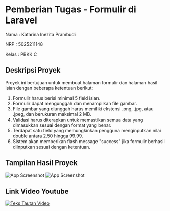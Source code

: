 # Pemberian Tugas - Formulir di Laravel

Nama : Katarina Inezita Prambudi

NRP : 5025211148

Kelas : PBKK C


## Deskripsi Proyek
Proyek ini bertujuan untuk membuat halaman formulir dan halaman hasil isian dengan beberapa ketentuan berikut:

1. Formulir harus berisi minimal 5 field isian.
2. Formulir dapat mengunggah dan menampilkan file gambar.
3. File gambar yang diunggah harus memiliki ekstensi .png, .jpg, atau .jpeg, dan berukuran maksimal 2 MB.
4. Validasi harus diterapkan untuk memastikan semua data yang dimasukkan sesuai dengan format yang benar.
5. Terdapat satu field yang memungkinkan pengguna menginputkan nilai double antara 2.50 hingga 99.99.
6. Sistem akan memberikan flash message "success" jika formulir berhasil diinputkan sesuai dengan ketentuan.


## Tampilan Hasil Proyek
![App Screenshot](https://github.com/katarinainezita/5025211148-KatarinaInezita-TugasFormulir-PBKK-C/assets/109232320/01925f4a-283b-4fd8-b3b6-1d2477caedac)
![App Screenshot](https://github.com/katarinainezita/5025211148-KatarinaInezita-TugasFormulir-PBKK-C/assets/109232320/a9120e0a-bffa-4c56-9a85-4e4899031c1a)


## Link Video Youtube
[![Teks Tautan Video](https://img.youtube.com/vi/5ST5dbEL5BI/mqdefault.jpg)](https://youtu.be/5ST5dbEL5BI)
